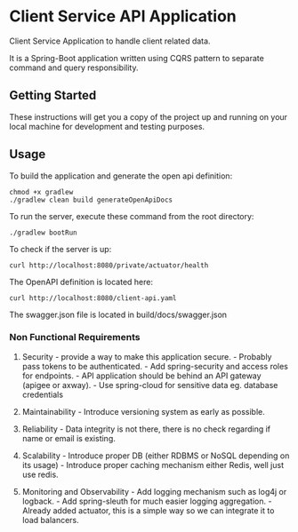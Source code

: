 # Client Service API Application
Client Service Application to handle client related data.

It is a Spring-Boot application written using CQRS pattern to separate command and query responsibility.

## Getting Started

These instructions will get you a copy of the project up and running on your local machine for development and testing purposes. 

## Usage
To build the application and generate the open api definition:
```
chmod +x gradlew
./gradlew clean build generateOpenApiDocs
```

To run the server, execute these command from the root directory:
```
./gradlew bootRun
```

To check if the server is up:
```
curl http://localhost:8080/private/actuator/health
```

The OpenAPI definition is located here:
```
curl http://localhost:8080/client-api.yaml
```

The swagger.json file is located in build/docs/swagger.json

### Non Functional Requirements

1. Security - provide a way to make this application secure. 
            - Probably pass tokens to be authenticated.
            - Add spring-security and access roles for endpoints.
            - API application should be behind an API gateway (apigee or axway).
            - Use spring-cloud for sensitive data eg. database credentials

2. Maintainability - Introduce versioning system as early as possible.

3. Reliability - Data integrity is not there, there is no check regarding if name or email is existing. 

4. Scalability - Introduce proper DB (either RDBMS or NoSQL depending on its usage)
               - Introduce proper caching mechanism either Redis, well just use redis.

5. Monitoring and Observability - Add logging mechanism such as log4j or logback.
                                - Add spring-sleuth for much easier logging aggregation.
                                - Already added actuator, this is a simple way so we can integrate it to load balancers.

